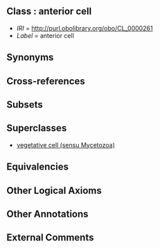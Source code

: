 
## Class : anterior cell

 * *IRI* = http://purl.obolibrary.org/obo/CL_0000261
 * *Label* = anterior cell

## Synonyms


## Cross-references


## Subsets


## Superclasses

 * [vegetative cell (sensu Mycetozoa)](../../CL/63/CL_0000263.md)

## Equivalencies


## Other Logical Axioms


## Other Annotations


## External Comments

